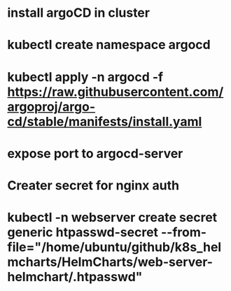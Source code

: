 # install argoCD in cluster
# kubectl create namespace argocd
# kubectl apply -n argocd -f https://raw.githubusercontent.com/argoproj/argo-cd/stable/manifests/install.yaml
#
# expose port to argocd-server
#
# Creater secret for nginx auth
# kubectl -n webserver create secret generic htpasswd-secret --from-file="/home/ubuntu/github/k8s_helmcharts/HelmCharts/web-server-helmchart/.htpasswd"